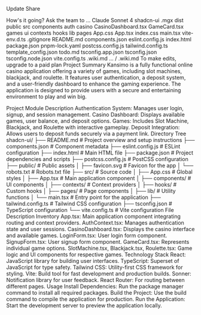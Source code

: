 Update
Share


How's it going? Ask the team to ...
Claude Sonnet 4
shadcn-ui
.mgx
dist
public
src
components
auth
casino
CasinoDashboard.tsx
GameCard.tsx
games
ui
contexts
hooks
lib
pages
App.css
App.tsx
index.css
main.tsx
vite-env.d.ts
.gitignore
README.md
components.json
eslint.config.js
index.html
package.json
pnpm-lock.yaml
postcss.config.js
tailwind.config.ts
template_config.json
todo.md
tsconfig.app.json
tsconfig.json
tsconfig.node.json
vite.config.ts
.wiki.md
...
/
.wiki.md
To make edits, upgrade to a paid plan
Project Summary
Kansimo is a fully functional online casino application offering a variety of games, including slot machines, blackjack, and roulette. It features user authentication, a deposit system, and a user-friendly dashboard to enhance the gaming experience. The application is designed to provide users with a secure and entertaining environment to play and win big.

Project Module Description
Authentication System: Manages user login, signup, and session management.
Casino Dashboard: Displays available games, user balance, and deposit options.
Games: Includes Slot Machine, Blackjack, and Roulette with interactive gameplay.
Deposit Integration: Allows users to deposit funds securely via a payment link.
Directory Tree
shadcn-ui/
├── README.md               # Project overview and setup instructions
├── components.json         # Component metadata
├── eslint.config.js        # ESLint configuration
├── index.html              # Main HTML file
├── package.json            # Project dependencies and scripts
├── postcss.config.js       # PostCSS configuration
├── public/                 # Public assets
│   ├── favicon.svg         # Favicon for the app
│   └── robots.txt          # Robots.txt file
├── src/                    # Source code
│   ├── App.css             # Global styles
│   ├── App.tsx             # Main application component
│   ├── components/         # UI components
│   ├── contexts/           # Context providers
│   ├── hooks/              # Custom hooks
│   ├── pages/              # Page components
│   ├── lib/                # Utility functions
│   └── main.tsx            # Entry point for the application
├── tailwind.config.ts      # Tailwind CSS configuration
├── tsconfig.json           # TypeScript configuration
└── vite.config.ts          # Vite configuration
File Description Inventory
App.tsx: Main application component integrating routing and context providers.
AuthContext.tsx: Manages authentication state and user sessions.
CasinoDashboard.tsx: Displays the casino interface and available games.
LoginForm.tsx: User login form component.
SignupForm.tsx: User signup form component.
GameCard.tsx: Represents individual game options.
SlotMachine.tsx, Blackjack.tsx, Roulette.tsx: Game logic and UI components for respective games.
Technology Stack
React: JavaScript library for building user interfaces.
TypeScript: Superset of JavaScript for type safety.
Tailwind CSS: Utility-first CSS framework for styling.
Vite: Build tool for fast development and production builds.
Sonner: Notification library for user feedback.
React Router: For routing between different pages.
Usage
Install Dependencies: Run the package manager command to install all required packages.
Build the Project: Use the build command to compile the application for production.
Run the Application: Start the development server to preview the application locally.